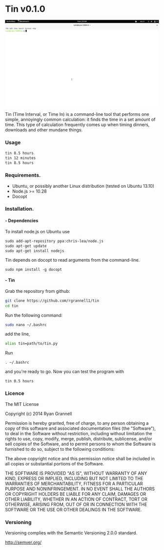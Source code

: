 Tin v0.1.0
=====================================

<img src="tin.gif"> </img>

Tin (Time Interval, or Time In) is a command-line tool that performs one simple, annoyingly
common calculation: it finds the time in a set amount of time. This type of
calculation frequently comes up when timing dinners, downloads and other mundane
things.

### Usage

```
tin 8.5 hours
tin 12 minutes
tin 8.5 hours
```


### Requirements.

* Ubuntu, or possibly another Linux distribution (tested on Ubuntu 13.10)
* Node.js >= 10.28
* Docopt

### Installation.

#### - Dependencies

To install node.js on Ubuntu use

```
sudo add-apt-repository ppa:chris-lea/node.js
sudo apt-get update
sudo apt-get install nodejs
```

Tin depends on docopt to read arguments from the command-line.

```
sudo npm install -g docopt
```

#### - Tin

Grab the repository from github:

```bash
git clone https://github.com/rgrannell1/tin
cd tin
```

Run the following command:

```bash
sudo nano ~/.bashrc
```
add the line,

```bash
alias tin=path/to/tin.py
```

Run

```
. ~/.bashrc
```

and you're ready to go. Now you can test the program with

```
tin 0.5 hours
```

### Licence

The MIT License

Copyright (c) 2014 Ryan Grannell

Permission is hereby granted, free of charge, to any person obtaining a copy of this software and associated documentation files (the "Software"), to deal in the Software without restriction, including without limitation the rights to use, copy, modify, merge, publish, distribute, sublicense, and/or sell copies of the Software, and to permit persons to whom the Software is furnished to do so, subject to the following conditions:

The above copyright notice and this permission notice shall be included in all copies or substantial portions of the Software.

THE SOFTWARE IS PROVIDED "AS IS", WITHOUT WARRANTY OF ANY KIND, EXPRESS OR IMPLIED, INCLUDING BUT NOT LIMITED TO THE WARRANTIES OF MERCHANTABILITY, FITNESS FOR A PARTICULAR PURPOSE AND NONINFRINGEMENT. IN NO EVENT SHALL THE AUTHORS OR COPYRIGHT HOLDERS BE LIABLE FOR ANY CLAIM, DAMAGES OR OTHER LIABILITY, WHETHER IN AN ACTION OF CONTRACT, TORT OR OTHERWISE, ARISING FROM, OUT OF OR IN CONNECTION WITH THE SOFTWARE OR THE USE OR OTHER DEALINGS IN THE SOFTWARE.

### Versioning

Versioning complies with the Semantic Versioning 2.0.0 standard.

http://semver.org/
